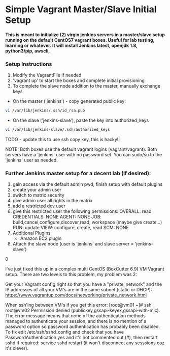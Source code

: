 # Simple Vagrant Master/Slave Initial Setup

#### This is meant to initialize (2) virgin jenkins servers in a master/slave setup running on the default CentOS7 vagrant boxes.  Useful for lab testing, learning or whatever.  It will install Jenkins latest, openjdk 1.8, python3/pip, awscli, 

### Setup Instructions

1. Modify the VagrantFile if needed
2. 'vagrant up' to start the boxes and complete initial provisioning
3. To complete the slave node addition to the master, manually exchange keys
* On the master ('jenkins') - copy generated public key:

```bash
vi /var/lib/jenkins/.ssh/id_rsa.pub
```
* On the slave ('jenkins-slave'), paste the key into authorized_keys

```bash
vi /var/lib/jenkins-slave/.ssh/authorized_keys
```

TODO - update this to use ssh copy key, this is hacky!!

NOTE: Both boxes use the default vagrant logins (vagrant/vagrant).  Both servers have a 'jenkins' user with no password set.  You can sudo/su to the 'jenkins' user as needed.

###  Further Jenkins master setup for a decent lab (if desired):

1. gain access via the default admin pwd; finish setup with default plugins
2. create your admin user
3. switch to matrix security
4. give admin user all rights in the matrix
5. add a restricted dev user
6. give this restricted user the following permissions:
    OVERALL: read
    CREDENTIALS: NONE
    AGENT: NONE
    JOB: build,cancel,configure,discover,read, workspace (maybe give create...)
    RUN: update
    VIEW: configure, create, read 
    SCM: NONE
7. Additional Plugins:
    * Amazon EC2 plugin
8. Attach the slave node (user is 'jenkins' and slave server = 'jenkins-slave') 



0

I've just fixed this up in a complex multi CentOS (BoxCutter 6.9) VM Vagrant setup. There are two levels to this problem, my problem was 2:

Get your Vagrant config right so that you have a "private_network" and the IP addresses of all your VM's are in the same subnet (static or DHCP): https://www.vagrantup.com/docs/networking/private_network.html

When ssh'ing between VM's if you get this error: 
[root@vm01 ~]# ssh root@vm02
Permission denied (publickey,gssapi-keyex,gssapi-with-mic).
The error message means that none of the authentication methods managed to authenticate your session, and there is no mention of a password option so password authentication has probably been disabled. To fix edit /etc/ssh/sshd_config and check that you have PasswordAuthentication yes and it's not commented out (#), then restart sshd if required: service sshd restart (it won't disconnect any sesssions coz it's clever).
